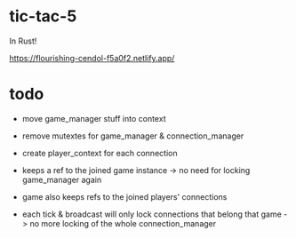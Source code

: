 # tic-tac-5

In Rust!

https://flourishing-cendol-f5a0f2.netlify.app/

# todo

- move game_manager stuff into context
- remove mutextes for game_manager & connection_manager

- create player_context for each connection
- keeps a ref to the joined game instance -> no need for locking game_manager again
- game also keeps refs to the joined players' connections
- each tick & broadcast will only lock connections that belong that game -> no more locking of the whole connection_manager
